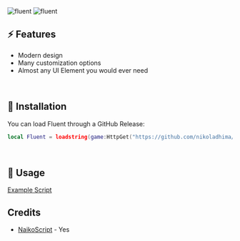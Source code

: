 <img src="Assets/logodark.png#gh-dark-mode-only" alt="fluent">
<img src="Assets/logolight.png#gh-light-mode-only" alt="fluent">

## ⚡ Features

- Modern design
- Many customization options
- Almost any UI Element you would ever need 
<br/>

## 🔌 Installation

You can load Fluent through a GitHub Release:

```lua
local Fluent = loadstring(game:HttpGet("https://github.com/nikoladhima/Fluent/releases/latest/download/main.lua"))()
```
<br/>

## 📜 Usage

[Example Script](https://github.com/nikoladhima/Fluent/blob/master/Example.lua)
<br/>

## Credits

- [NaikoScript]([https://github.com/7kayoh/Acrylic](https://github.com/NaikoScript/NaikoScript)) - Yes
